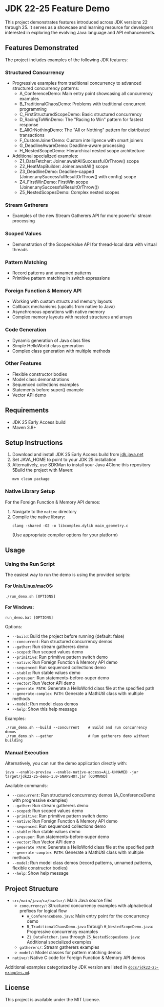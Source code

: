 # JDK 22-25 Feature Demo

This project demonstrates features introduced across JDK versions 22 through 25. It serves as a showcase and learning resource for developers interested in exploring the evolving Java language and API enhancements.

## Features Demonstrated

The project includes examples of the following JDK features:

### Structured Concurrency
- Progressive examples from traditional concurrency to advanced structured concurrency patterns:
  - A_ConferenceDemo: Main entry point showcasing all concurrency examples
  - B_TraditionalChaosDemo: Problems with traditional concurrent programming
  - C_FirstStructuredScopeDemo: Basic structured concurrency
  - D_RacingToWinDemo: The "Racing to Win" pattern for fastest response
  - E_AllOrNothingDemo: The "All or Nothing" pattern for distributed transactions
  - F_CustomJoinerDemo: Custom intelligence with smart joiners
  - G_DeadlineAwareDemo: Deadline-aware processing
  - H_NestedScopeDemo: Hierarchical nested scope architecture
- Additional specialized examples:
  - Z1_DataFetcher: Joiner.awaitAllSuccessfulOrThrow() scope
  - Z2_HeatMapBuilder: Joiner.awaitAll() scope
  - Z3_DeadlineDemo: Deadline-capped (Joiner.anySuccessfulResultOrThrow() with config) scope
  - Z4_FirstWinDemo: FirstWin scope (Joiner.<String>anySuccessfulResultOrThrow())
  - Z5_NestedScopesDemo: Complex nested scopes

### Stream Gatherers
- Examples of the new Stream Gatherers API for more powerful stream processing

### Scoped Values
- Demonstration of the ScopedValue API for thread-local data with virtual threads

### Pattern Matching
- Record patterns and unnamed patterns
- Primitive pattern matching in switch expressions

### Foreign Function & Memory API
- Working with custom structs and memory layouts
- Callback mechanisms (upcalls from native to Java)
- Asynchronous operations with native memory
- Complex memory layouts with nested structures and arrays

### Code Generation
- Dynamic generation of Java class files
- Simple HelloWorld class generation
- Complex class generation with multiple methods

### Other Features
- Flexible constructor bodies
- Model class demonstrations
- Sequenced collections examples
- Statements before super() example
- Vector API demo

## Requirements

- JDK 25 Early Access build
- Maven 3.8+

## Setup Instructions

1. Download and install JDK 25 Early Access build from [jdk.java.net](https://jdk.java.net/)
2. Set JAVA_HOME to point to your JDK 25 installation
3. Alternatively, use SDKMan to install your Java
4Clone this repository
5Build the project with Maven:
   ```
   mvn clean package
   ```

### Native Library Setup

For the Foreign Function & Memory API demos:

1. Navigate to the `native` directory
2. Compile the native library:
   ```
   clang -shared -O2 -o libcomplex.dylib main_geometry.c
   ```
   (Use appropriate compiler options for your platform)

## Usage

### Using the Run Script

The easiest way to run the demo is using the provided scripts:

#### For Unix/Linux/macOS:
```
./run_demo.sh [OPTIONS]
```

#### For Windows:
```
run_demo.bat [OPTIONS]
```

Options:
- `--build`: Build the project before running (default: false)
- `--concurrent`: Run structured concurrency demos
- `--gather`: Run stream gatherers demo
- `--scoped`: Run scoped values demo
- `--primitive`: Run primitive pattern switch demo
- `--native`: Run Foreign Function & Memory API demo
- `--sequenced`: Run sequenced collections demo
- `--stable`: Run stable values demo
- `--presuper`: Run statements-before-super demo
- `--vector`: Run Vector API demo
- `--generate PATH`: Generate a HelloWorld class file at the specified path
- `--generate-complex PATH`: Generate a MathUtil class with multiple methods
- `--model`: Run model class demos
- `--help`: Show this help message

Examples:
```
./run_demo.sh --build --concurrent    # Build and run concurrency demos
./run_demo.sh --gather                # Run gatherers demo without building
```

### Manual Execution

Alternatively, you can run the demo application directly with:

```
java --enable-preview --enable-native-access=ALL-UNNAMED -jar target/jdk22-25-demo-1.0-SNAPSHOT.jar [COMMAND]
```

Available commands:

- `--concurrent`: Run structured concurrency demos (A_ConferenceDemo with progressive examples)
- `--gather`: Run stream gatherers demo
- `--scoped`: Run scoped values demo
- `--primitive`: Run primitive pattern switch demo
- `--native`: Run Foreign Function & Memory API demo
- `--sequenced`: Run sequenced collections demo
- `--stable`: Run stable values demo
- `--presuper`: Run statements-before-super demo
- `--vector`: Run Vector API demo
- `--generate PATH`: Generate a HelloWorld class file at the specified path
- `--generate-complex PATH`: Generate a MathUtil class with multiple methods
- `--model`: Run model class demos (record patterns, unnamed patterns, flexible constructor bodies)
- `--help`: Show help message

## Project Structure

- `src/main/java/ca/bazlur/`: Main Java source files
  - `concurrency/`: Structured concurrency examples with alphabetical prefixes for logical flow
    - `A_ConferenceDemo.java`: Main entry point for the concurrency demo
    - `B_TraditionalChaosDemo.java` through `H_NestedScopeDemo.java`: Progressive concurrency examples
    - `Z1_DataFetcher.java` through `Z5_NestedScopesDemo.java`: Additional specialized examples
  - `gatherers/`: Stream gatherers examples
  - `model/`: Model classes for pattern matching demos
- `native/`: Native C code for Foreign Function & Memory API demos

Additional examples categorized by JDK version are listed in [`docs/jdk22-25-examples.md`](docs/jdk22-25-examples.md).

## License

This project is available under the MIT License.
